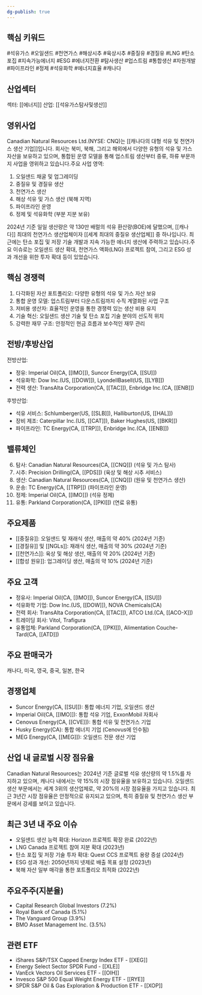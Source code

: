 ```yaml
---
dg-publish: true
---
```

## 핵심 키워드

#석유가스 #오일샌드 #천연가스 #해상시추 #육상시추 #중질유 #경질유 #LNG #탄소포집 #지속가능에너지 #ESG #에너지전환 #탐사생산 #업스트림 #통합생산 #자원개발 #파이프라인 #정제 #석유화학 #에너지효율 #캐나다 

## 산업섹터

섹터: [[에너지]]
산업: [[석유가스탐사및생산]]

## 영위사업

Canadian Natural Resources Ltd.(NYSE: CNQ)는 [[캐나다의 대형 석유 및 천연가스 생산 기업]]입니다. 회사는 북미, 북해, 그리고 해외에서 다양한 유형의 석유 및 가스 자산을 보유하고 있으며, 통합된 운영 모델을 통해 업스트림 생산부터 중류, 하류 부문까지 사업을 영위하고 있습니다.주요 사업 영역:

1. 오일샌드 채굴 및 업그레이딩
2. 중질유 및 경질유 생산
3. 천연가스 생산
4. 해상 석유 및 가스 생산 (북해 지역)
5. 파이프라인 운영
6. 정제 및 석유화학 (부분 지분 보유)

2024년 기준 일일 생산량은 약 130만 배럴의 석유 환산량(BOE)에 달했으며, [[캐나다]] 최대의 천연가스 생산업체이자 [[세계 최대의 중질유 생산업체]] 중 하나입니다. 최근에는 탄소 포집 및 저장 기술 개발과 지속 가능한 에너지 생산에 주력하고 있습니다.주요 이슈로는 오일샌드 생산 확대, 천연가스 액화(LNG) 프로젝트 참여, 그리고 ESG 성과 개선을 위한 투자 확대 등이 있었습니다.

## 핵심 경쟁력

1. 다각화된 자산 포트폴리오: 다양한 유형의 석유 및 가스 자산 보유
2. 통합 운영 모델: 업스트림부터 다운스트림까지 수직 계열화된 사업 구조
3. 저비용 생산자: 효율적인 운영을 통한 경쟁력 있는 생산 비용 유지
4. 기술 혁신: 오일샌드 생산 기술 및 탄소 포집 기술 분야의 선도적 위치
5. 강력한 재무 구조: 안정적인 현금 흐름과 보수적인 재무 관리

## 전방/후방산업

전방산업:

- 정유: Imperial Oil(CA, [[IMO]]), Suncor Energy(CA, [[SU]])
- 석유화학: Dow Inc.(US, [[DOW]]), LyondellBasell(US, [[LYB]])
- 전력 생산: TransAlta Corporation(CA, [[TAC]]), Enbridge Inc.(CA, [[ENB]])

후방산업:

- 석유 서비스: Schlumberger(US, [[SLB]]), Halliburton(US, [[HAL]])
- 장비 제조: Caterpillar Inc.(US, [[CAT]]), Baker Hughes(US, [[BKR]])
- 파이프라인: TC Energy(CA, [[TRP]]), Enbridge Inc.(CA, [[ENB]])

## 밸류체인

6. 탐사: Canadian Natural Resources(CA, [[CNQ]]) (석유 및 가스 탐사)
7. 시추: Precision Drilling(CA, [[PDS]]) (육상 및 해상 시추 서비스)
8. 생산: Canadian Natural Resources(CA, [[CNQ]]) (원유 및 천연가스 생산)
9. 운송: TC Energy(CA, [[TRP]]) (파이프라인 운영)
10. 정제: Imperial Oil(CA, [[IMO]]) (석유 정제)
11. 유통: Parkland Corporation(CA, [[PKI]]) (연료 유통)

## 주요제품

- [[중질유]]: 오일샌드 및 재래식 생산, 매출의 약 40% (2024년 기준)
- [[경질유]] 및 [[NGLs]]: 재래식 생산, 매출의 약 30% (2024년 기준)
- [[천연가스]]: 육상 및 해상 생산, 매출의 약 20% (2024년 기준)
- [[합성 원유]]: 업그레이딩 생산, 매출의 약 10% (2024년 기준)

## 주요 고객

- 정유사: Imperial Oil(CA, [[IMO]]), Suncor Energy(CA, [[SU]])
- 석유화학 기업: Dow Inc.(US, [[DOW]]), NOVA Chemicals(CA)
- 전력 회사: TransAlta Corporation(CA, [[TAC]]), ATCO Ltd.(CA, [[ACO-X]])
- 트레이딩 회사: Vitol, Trafigura
- 유통업체: Parkland Corporation(CA, [[PKI]]), Alimentation Couche-Tard(CA, [[ATD]])

## 주요 판매국가

캐나다, 미국, 영국, 중국, 일본, 한국

## 경쟁업체

- Suncor Energy(CA, [[SU]]): 통합 에너지 기업, 오일샌드 생산
- Imperial Oil(CA, [[IMO]]): 통합 석유 기업, ExxonMobil 자회사
- Cenovus Energy(CA, [[CVE]]): 통합 석유 및 천연가스 기업
- Husky Energy(CA): 통합 에너지 기업 (Cenovus에 인수됨)
- MEG Energy(CA, [[MEG]]): 오일샌드 전문 생산 기업

## 산업 내 글로벌 시장 점유율

Canadian Natural Resources는 2024년 기준 글로벌 석유 생산량의 약 1.5%를 차지하고 있으며, 캐나다 내에서는 약 15%의 시장 점유율을 보유하고 있습니다. 오일샌드 생산 부문에서는 세계 3위의 생산업체로, 약 20%의 시장 점유율을 가지고 있습니다. 최근 3년간 시장 점유율은 안정적으로 유지되고 있으며, 특히 중질유 및 천연가스 생산 부문에서 강세를 보이고 있습니다.

## 최근 3년 내 주요 이슈

- 오일샌드 생산 능력 확대: Horizon 프로젝트 확장 완료 (2022년)
- LNG Canada 프로젝트 참여 지분 확대 (2023년)
- 탄소 포집 및 저장 기술 투자 확대: Quest CCS 프로젝트 용량 증설 (2024년)
- ESG 성과 개선: 2050년까지 넷제로 배출 목표 설정 (2023년)
- 북해 자산 일부 매각을 통한 포트폴리오 최적화 (2022년)

## 주요주주(지분율)

- Capital Research Global Investors (7.2%)
- Royal Bank of Canada (5.1%)
- The Vanguard Group (3.9%)
- BMO Asset Management Inc. (3.5%)

## 관련 ETF

- iShares S&P/TSX Capped Energy Index ETF - [[XEG]]
- Energy Select Sector SPDR Fund - [[XLE]]
- VanEck Vectors Oil Services ETF - [[OIH]]
- Invesco S&P 500 Equal Weight Energy ETF - [[RYE]]
- SPDR S&P Oil & Gas Exploration & Production ETF - [[XOP]]